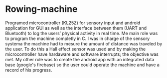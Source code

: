 # Rowing-machine
Programed microcontroller (KL25Z) for sensory input and android application for GUI as well as the interface between them (UART and Bluetooth) to log the users’ physical activity in real time.
Me main role was to program the machine completly in C. I was in charge of the sensory systema the machine had to mesure the amount of distance was traveled by the user. To do this a Hall effect sensor was used and by making the microcontroller have hardaware and software interrupts; the objective was met. My other role was to create the android app with an integrated data base (google's firebase) so the user could operate the machine and have a record of his progress.
